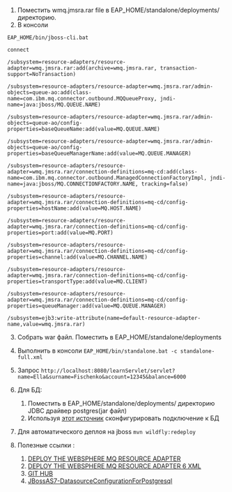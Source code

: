 1. Поместить wmq.jmsra.rar file в EAP_HOME/standalone/deployments/ директорию.
1. В консоли

```
EAP_HOME/bin/jboss-cli.bat

connect

/subsystem=resource-adapters/resource-adapter=wmq.jmsra.rar:add(archive=wmq.jmsra.rar, transaction-support=NoTransaction)

/subsystem=resource-adapters/resource-adapter=wmq.jmsra.rar/admin-objects=queue-ao:add(class-name=com.ibm.mq.connector.outbound.MQQueueProxy, jndi-name=java:jboss/MQ.QUEUE.NAME)

/subsystem=resource-adapters/resource-adapter=wmq.jmsra.rar/admin-objects=queue-ao/config-properties=baseQueueName:add(value=MQ.QUEUE.NAME)

/subsystem=resource-adapters/resource-adapter=wmq.jmsra.rar/admin-objects=queue-ao/config-properties=baseQueueManagerName:add(value=MQ.QUEUE.MANAGER)

/subsystem=resource-adapters/resource-adapter=wmq.jmsra.rar/connection-definitions=mq-cd:add(class-name=com.ibm.mq.connector.outbound.ManagedConnectionFactoryImpl, jndi-name=java:jboss/MQ.CONNECTIONFACTORY.NAME, tracking=false)

/subsystem=resource-adapters/resource-adapter=wmq.jmsra.rar/connection-definitions=mq-cd/config-properties=hostName:add(value=MQ.HOST.NAME)

/subsystem=resource-adapters/resource-adapter=wmq.jmsra.rar/connection-definitions=mq-cd/config-properties=port:add(value=MQ.PORT)

/subsystem=resource-adapters/resource-adapter=wmq.jmsra.rar/connection-definitions=mq-cd/config-properties=channel:add(value=MQ.CHANNEL.NAME)

/subsystem=resource-adapters/resource-adapter=wmq.jmsra.rar/connection-definitions=mq-cd/config-properties=transportType:add(value=MQ.CLIENT)

/subsystem=resource-adapters/resource-adapter=wmq.jmsra.rar/connection-definitions=mq-cd/config-properties=queueManager:add(value=MQ.QUEUE.MANAGER)

/subsystem=ejb3:write-attribute(name=default-resource-adapter-name,value=wmq.jmsra.rar)

```
3. Собрать war файл. Поместить в EAP_HOME/standalone/deployments 
1. Выполнить в консоли `EAP_HOME/bin/standalone.bat -c standalone-full.xml`
1. Запрос `http://localhost:8080/learnServlet/servlet?name=Ella&surname=Fischenko&account=12345&balance=6000`
1. Для БД:
    1. Поместить в EAP_HOME/standalone/deployments/ директорию JDBC драйвер postgres(jar файл)
    1. Используя [этот источник](https://developer.jboss.org/wiki/JBossAS7-DatasourceConfigurationForPostgresql) сконфигурировать подключение к БД

1. Для автоматического деплоя на jboss `mvn wildfly:redeploy`
1. Полезные ссылки : 
    1. [DEPLOY THE WEBSPHERE MQ RESOURCE ADAPTER](https://access.redhat.com/documentation/en-us/red_hat_jboss_enterprise_application_platform/7.0/html/configuring_messaging/resource_adapters) 
    1. [DEPLOY THE WEBSPHERE MQ RESOURCE ADAPTER 6 XML](https://access.redhat.com/documentation/en-us/jboss_enterprise_application_platform/6/html/administration_and_configuration_guide/deploy_the_websphere_mq_resource_adapter)
    1. [GIT HUB](https://github.com/gautric/JBoss-WMQ)
    1. [JBossAS7-DatasourceConfigurationForPostgresql](https://developer.jboss.org/wiki/JBossAS7-DatasourceConfigurationForPostgresql)

